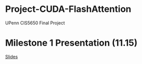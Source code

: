 # Project-CUDA-FlashAttention
UPenn CIS5650 Final Project

# Milestone 1 Presentation (11.15)
[Slides](https://docs.google.com/presentation/d/1lzf_PbofKWlHH4tNWwzR7XEY06Li9M6MPq8gfuu-Q-k/edit?usp=sharing)
